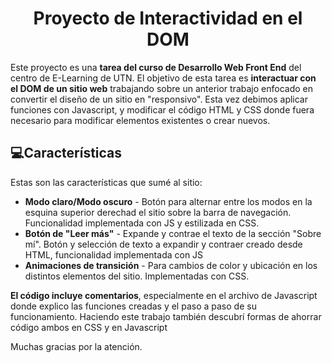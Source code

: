 <h1 align="center" id="title">Proyecto de Interactividad en el DOM</h1>

<p id="description">Este proyecto es una <b>tarea del curso de Desarrollo Web Front End</b> del centro de E-Learning de UTN. El objetivo de esta tarea es <b>interactuar con el DOM de un sitio web</b> trabajando sobre un anterior trabajo enfocado en convertir el diseño de un sitio en "responsivo". Esta vez debimos aplicar funciones con Javascript, y modificar el código HTML y CSS donde fuera necesario para modificar elementos existentes o crear nuevos.</p>

  
  
<h2>💻Características</h2>

Estas son las características que sumé al sitio:

*   <b>Modo claro/Modo oscuro</b> - Botón para alternar entre los modos en la esquina superior derechad el sitio sobre la barra de navegación. Funcionalidad implementada con JS y estilizada en CSS.
*   <b>Botón de "Leer más"</b> - Expande y contrae el texto de la sección "Sobre mí". Botón y selección de texto a expandir y contraer creado desde HTML, funcionalidad implementada con JS
*   <b>Animaciones de transición</b> - Para cambios de color y ubicación en los distintos elementos del sitio. Implementadas con CSS.




<p><b>El código incluye comentarios</b>, especialmente en el archivo de Javascript donde explico las funciones creadas y el paso a paso de su funcionamiento. Haciendo este trabajo también descubrí formas de ahorrar código ambos en CSS y en Javascript</p>
<p>Muchas gracias por la atención.</p>




